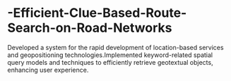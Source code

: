 # -Efficient-Clue-Based-Route-Search-on-Road-Networks
 Developed a system for the rapid development of location-based services and  geopositioning technologies.Implemented keyword-related spatial query models and techniques to  efficiently retrieve geotextual objects, enhancing user experience.
